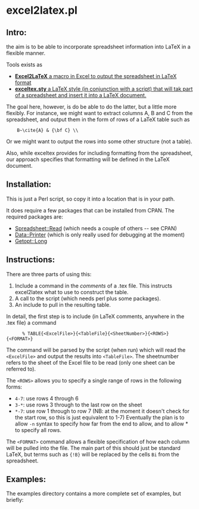 # excel2latex.pl

## Intro: 

the aim is to be able to incorporate spreadsheet information
into LaTeX in a flexible manner.

Tools exists as
  + [**Excel2LaTeX** a macro in Excel to output the spreadsheet in LaTeX
    format](http://www.ctan.org/tex-archive/support/excel2latex/)
  + [**exceltex.sty** a LaTeX style (in conjunction with a script) that will tak part of
    a spreadsheet and insert it into a LaTeX document.](http://www.physik.uni-freiburg.de/~doerr/exceltex/index.en.html)


The goal here, however, is do be able to do the latter, but a little
more flexibly. For instance, we might want to extract columns A, B and
C from the spreadsheet, and output them in the form of rows of a LaTeX
table such as
```
    B~\cite{A} & {\bf C} \\
```

Or we might want to output the rows into some other structure (not a
table). 

Also, while exceltex provides for including formatting from the
spreadsheet, our approach specifies that formatting will be defined in
the LaTeX document.

## Installation: 

This is just a Perl script, so copy it into a location that is in your
path. 

It does require a few packages that can be installed from CPAN. The
required packages are:
  + [Spreadsheet::Read](http://search.cpan.org/~hmbrand/Spreadsheet-Read/Read.pm)
  (which needs a couple of others -- see CPAN)
  + [Data::Printer](http://search.cpan.org/~garu/Data-Printer-0.35/lib/Data/Printer.pm) 
  (which is only really used for debugging at the moment)
  + [Getopt::Long](http://search.cpan.org/~jv/Getopt-Long-2.42/lib/Getopt/Long.pm)

## Instructions: 

There are three parts of using this:
  1. Include a command in the *comments* of a .tex file. This
     instructs excel2latex what to use to construct the table.
  2. A call to the script (which needs perl plus some packages).
  3. An include to pull in the resulting table.

In detail, the first step is to include (in LaTeX comments, anywhere
in the .tex file) a command
```
      % TABLE{<ExcelFile>}{<TableFile}{<SheetNumber>}{<ROWS>}{<FORMAT>}
```
The command will be parsed by the script (when run) which will read
the `<ExcelFile>` and output the results into `<TableFile>`.  The
sheetnumber refers to the sheet of the Excel file to be read (only one
sheet can be referred to). 

The `<ROWS>` allows you to specify a single range of rows in the
following forms:
 + `4-7`: use rows 4 through 6
 + `3-*`: use rows 3 through to the last row on the sheet
 + `*-7`: use row 1 through to row 7 (NB: at the moment it doesn't
          check for the start row, so this is just equivalent to 1-7)
Eventually the plan is to allow `-n` syntax to specify how far from
the end to allow, and to allow * to specify all rows.

The `<FORMAT>` command allows a flexible specification of how each
column will be pulled into the file. The main part of this should just
be standard LaTeX, but terms such as `{!B}` will be replaced by the
cells `Bi` from the spreadsheet.

## Examples: 

The examples directory contains a more complete set of examples, but
briefly:







